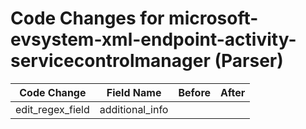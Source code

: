 # Code Changes for microsoft-evsystem-xml-endpoint-activity-servicecontrolmanager (Parser)

| Code Change | Field Name | Before | After |
|-------------|------------|--------|-------|
| edit_regex_field | additional_info |  |  |